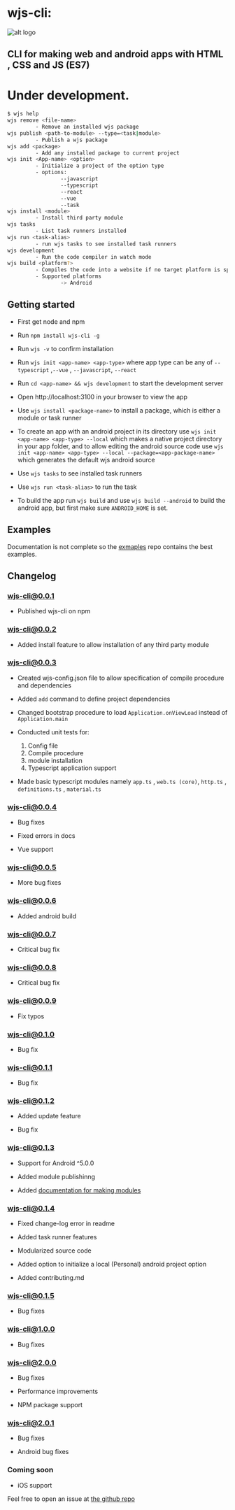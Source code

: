 # wjs-cli:

![alt logo](docs/wjs-light.svg)

## CLI for making web and android apps with HTML , CSS and JS (ES7)

# Under development.

```bash
$ wjs help
wjs remove <file-name>
         - Remove an installed wjs package
wjs publish <path-to-module> --type=<task|module>
         - Publish a wjs package
wjs add <package>
         - Add any installed package to current project
wjs init <App-name> <option>
         - Initialize a project of the option type
         - options:
                 --javascript
                 --typescript
                 --react
                 --vue
                 --task
wjs install <module>
         - Install third party module
wjs tasks
         - List task runners installed
wjs run <task-alias>
         - run wjs tasks to see installed task runners
wjs development
         - Run the code compiler in watch mode
wjs build <platform?>
         - Compiles the code into a website if no target platform is specified
         - Supported platforms
                 -> Android
```

## Getting started

* First get node and npm

* Run `npm install wjs-cli -g`

* Run `wjs -v` to confirm installation

* Run `wjs init <app-name> <app-type>` where app type can be any of `--typescript` ,`--vue` ,  `--javascript`, `--react`

* Run `cd <app-name> && wjs development` to start the development server

* Open http://localhost:3100 in your browser to view the app

* Use `wjs install <package-name>` to install a package, which is either a module or task runner 

* To create an app with an android project in its directory use `wjs init <app-name> <app-type> --local` which makes a native project directory in your app folder, and to allow editing the android source code use `wjs init <app-name> <app-type> --local --package=<app-package-name>` which generates the default wjs android source

* Use `wjs tasks` to see installed task runners

* Use `wjs run <task-alias>` to run the task

* To build the app run `wjs build` and use `wjs build --android` to build the android app, but first make sure `ANDROID_HOME` is set.

## Examples

Documentation is not complete so the [exmaples](https://github.com/neutrino2211/webjs-examples) repo contains the best examples.

## Changelog

### wjs-cli@0.0.1

* Published wjs-cli on npm

### wjs-cli@0.0.2 

* Added install feature to allow installation of any third party module

### wjs-cli@0.0.3

* Created wjs-config.json file to allow specification of compile procedure and dependencies 

* Added `add` command to define project dependencies

* Changed bootstrap procedure to load `Application.onViewLoad` instead of `Application.main`

* Conducted unit tests for:
    1. Config file
    2. Compile procedure
    3. module installation
    4. Typescript application support

* Made basic typescript modules namely  `app.ts` , `web.ts (core)`, `http.ts` , `definitions.ts` , `material.ts`
### wjs-cli@0.0.4

* Bug fixes

* Fixed errors in docs

* Vue support

### wjs-cli@0.0.5

* More bug fixes

### wjs-cli@0.0.6

* Added android build

### wjs-cli@0.0.7

* Critical bug fix

### wjs-cli@0.0.8

* Critical bug fix

### wjs-cli@0.0.9

* Fix typos

### wjs-cli@0.1.0

* Bug fix

### wjs-cli@0.1.1

* Bug fix

### wjs-cli@0.1.2

* Added update feature

* Bug fix

### wjs-cli@0.1.3

* Support for Android ^5.0.0

* Added module publishinng

* Added [documentation for making modules](docs/create-modules.md)

### wjs-cli@0.1.4

* Fixed change-log error in readme

* Added task runner features

* Modularized source code

* Added option to initialize a local (Personal) android project option

* Added contributing.md

### wjs-cli@0.1.5

* Bug fixes

### wjs-cli@1.0.0

* Bug fixes

### wjs-cli@2.0.0

* Bug fixes

* Performance improvements

* NPM package support

### wjs-cli@2.0.1

* Bug fixes

* Android bug fixes

### Coming soon

* iOS support


Feel free to open an issue at [the github repo](https://github.com/neutrino2211/webjs/issues)